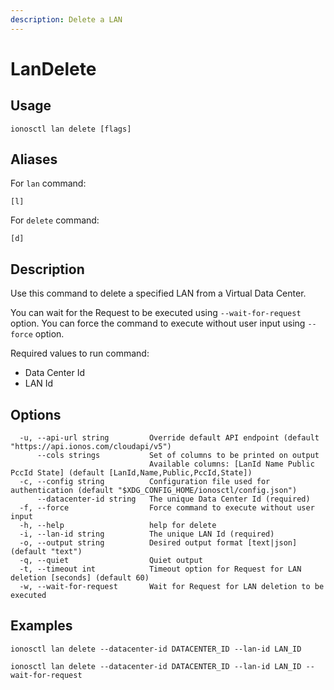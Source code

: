 ```yaml
---
description: Delete a LAN
---
```


# LanDelete

## Usage

```text
ionosctl lan delete [flags]
```

## Aliases

For `lan` command:
```text
[l]
```

For `delete` command:
```text
[d]
```

## Description

Use this command to delete a specified LAN from a Virtual Data Center.

You can wait for the Request to be executed using `--wait-for-request` option. You can force the command to execute without user input using `--force` option.

Required values to run command:

* Data Center Id
* LAN Id

## Options

```text
  -u, --api-url string         Override default API endpoint (default "https://api.ionos.com/cloudapi/v5")
      --cols strings           Set of columns to be printed on output 
                               Available columns: [LanId Name Public PccId State] (default [LanId,Name,Public,PccId,State])
  -c, --config string          Configuration file used for authentication (default "$XDG_CONFIG_HOME/ionosctl/config.json")
      --datacenter-id string   The unique Data Center Id (required)
  -f, --force                  Force command to execute without user input
  -h, --help                   help for delete
  -i, --lan-id string          The unique LAN Id (required)
  -o, --output string          Desired output format [text|json] (default "text")
  -q, --quiet                  Quiet output
  -t, --timeout int            Timeout option for Request for LAN deletion [seconds] (default 60)
  -w, --wait-for-request       Wait for Request for LAN deletion to be executed
```

## Examples

```text
ionosctl lan delete --datacenter-id DATACENTER_ID --lan-id LAN_ID

ionosctl lan delete --datacenter-id DATACENTER_ID --lan-id LAN_ID --wait-for-request
```

